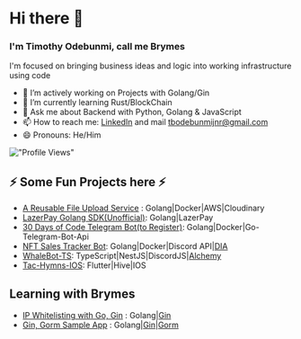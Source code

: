 # Hi there 👋

### I'm Timothy Odebunmi, call me Brymes

I'm focused on bringing business ideas and logic into working infrastructure using code

- 🔭 I’m actively working on Projects with Golang/Gin
- 🌱 I’m currently learning Rust/BlockChain
- 💬 Ask me about Backend with Python, Golang & JavaScript
- 📫 How to reach me: [LinkedIn](https://www.linkedin.com/in/timothy-odebunmi-b033631bb/) and mail [tbodebunmijnr@gmail.com](mailto:tbodebunmijnr@gmail.com)
- 😄 Pronouns: He/Him
<!-- - 👯 I’m looking to collaborate on ...
- 🤔 I’m looking for help with ... -->
!["Profile Views"](https://komarev.com/ghpvc/?username=Brymes&label=Profile%20views&color=0e75b6&style=flat "Profile Views")
<!-- - ⚡ Fun fact: ... -->

## ⚡ Some Fun Projects here ⚡

- [A Reusable File Upload Service](https://github.com/Brymes/Reusable-File-Upload-Service) : Golang|Docker|AWS|Cloudinary
- [LazerPay Golang SDK(Unofficial)](https://github.com/Brymes/Go-LazerPay): Golang|LazerPay
- [30 Days of Code Telegram Bot(to Register)](https://github.com/Brymes/30-Days-of-Code-Telegram-Bot): Golang|Docker|Go-Telegram-Bot-Api
- [NFT Sales Tracker Bot](https://github.com/Brymes/NFT-Sales-Discord-Bot): Golang|Docker|Discord API|[DIA](https://app.diadata.org/nft-data)
- [WhaleBot-TS](https://github.com/Brymes/WhaleBot-TS): TypeScript|NestJS|DiscordJS|[Alchemy](https://docs.alchemy.com/reference/address-activity-webhook)
- [Tac-Hymns-IOS](https://github.com/Brymes/TAC-Hymns-IOS): Flutter|Hive|IOS

## Learning with Brymes

- [IP Whitelisting with Go, Gin](https://gist.github.com/Brymes/00e51eecbe461561e6c786ba4c116d09) : Golang|[Gin](https://github.com/gin-gonic/gin)
- [Gin, Gorm  Sample App](https://gist.github.com/Brymes/c34809ada9d7613a401b29abd294059d) : Golang|[Gin](https://github.com/gin-gonic/gin)|[Gorm](https://gorm.io)
